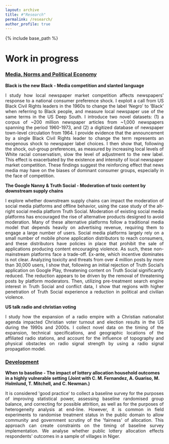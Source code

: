 ```yaml
---
layout: archive
title: #"Research"
permalink: /research/
author_profile: true
---
```


{% include base_path %}

**Work in progress**
======
### <u>Media, Norms and Political Economy</u>
**Black is the new Black - Media competition and slanted language**

<p style="text-align: justify;">
I study how local newspaper market competition affects newspapers' response to a national consumer preference shock. I exploit a call from US Black Civil Rights leaders in the 1960s to change the label ‘Negro’ to ‘Black’ when referring to Black people, and measure local newspaper use of the same terms in the US Deep South. I introduce two novel datasets: (1) a corpus of ~200 million newspaper articles from ~1,000 newspapers spanning the period 1960-1973, and (2) a digitized database of newspaper town-level circulation from 1964. I provide evidence that the announcement by a single Black Civil Rights leader to change the term represents an exogenous shock to newspaper label choices. I then show that, following the shock, out-group preferences, as measured by increasing local levels of White racial conservatism, slow the level of adjustment to the new label. This effect is exacerbated by the existence and intensity of local newspaper market competition. These findings suggest the reinforcing effect that news media may have on the biases of dominant consumer groups, especially in the face of competition.
</p>

**The Google Nanny & Truth Social - Moderation of toxic content by downstream supply chains**

<p style="text-align: justify;">
I explore whether downstream supply chains can impact the moderation of social media platforms and offline behavior, using the case study of the alt-right social media platform Truth Social. Moderation of existing social media platforms has encouraged the rise of alternative products designed to avoid moderation. Many of these alternative platforms follow a traditional media model that depends heavily on advertising revenue, requiring them to engage a large number of users. Social media platforms largely rely on a small number of mobile phone application distributors to reach consumers, and these distributors have policies in place that prohibit the sale of applications producing content encouraging violence. As such, these non-mainstream platforms face a trade-off. Ex-ante, which incentive dominates is not clear. Analyzing toxicity and threats from over 4 million posts by more than 30,000 users, I show that, following an initial rejection of Truth Social’s application on Google Play, threatening content on Truth Social significantly reduced. The reduction appears to be driven by the removal of threatening posts by platform moderators. Then, utilizing pre-treatment search engine interest in Truth Social and conflict data, I show that regions with higher penetration of Truth Social experience a reduction in political and civilian violence.
</p>

**US talk radio and christian voting**

<p style="text-align: justify;">
I study how the expansion of a radio empire with a Christian nationalist agenda impacted Christian voter turnout and election results in the US during the 1990s and 2000s. I collect novel data on the timing of the expansion, technical specifications, and geographic locations of the affiliated radio stations, and account for the influence of topography and physical obstacles on radio signal strength by using a radio signal propagation model.
</p>


### <u>Development</u>
**When to baseline - The impact of lottery allocation household outcomes in a highly vulnerable setting (Joint with C. M. Fernandez, A. Guariso, M. Holmlund, T. Mitchell, and C. Newman.)**

<p style="text-align: justify;">
It is considered 'good practice' to collect a baseline survey for the purposes of improving statistical power, assessing baseline randomised group balance, and correcting for possible attrition, as well as for the purposes of heterogeneity analysis at end-line. However, it is common in field experiments to randomise treatment status in the public domain to allow community and government scrutiny of the 'fairness' of allocation. This approach can create constraints on the timing of baseline survey implementation. We analyse whether public lottery allocation effects respondents' outcomes in a sample of villages in Niger.
</p>
